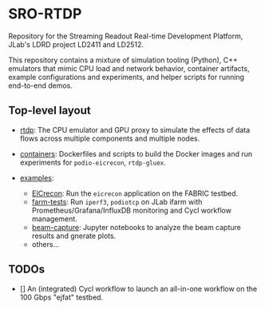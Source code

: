 # SRO-RTDP

Repository for the Streaming Readout Real-time Development Platform, JLab's LDRD project LD2411 and LD2512.

This repository contains a mixture of simulation tooling (Python), C++ emulators that mimic CPU load and network behavior, container artifacts, example configurations and experiments, and helper scripts for running end-to-end demos.

## Top-level layout

- [rtdp](./rtdp/): The CPU emulator and GPU proxy to simulate the effects of data flows across multiple components and multiple nodes.

- [containers](./containers/): Dockerfiles and scripts to build the Docker images and run experiments for `podio-eicrecon`, `rtdp-gluex`.

- [examples](./examples/):
  - [EICrecon](./examples/fabric_eicrecon/): Run the `eicrecon` application on the FABRIC testbed.
  - [farm-tests](./examples/farm-tests/): Run `iperf3`, `podiotcp` on JLab ifarm with Prometheus/Grafana/InfluxDB monitoring and Cycl workflow management.
  - [beam-capture](./examples/beam-capture/): Jupyter notebooks to analyze the beam capture results and gnerate plots.
  - others...


## TODOs
- [] An (integrated) Cycl workflow to launch an all-in-one workflow on the 100 Gbps "ejfat" testbed.
